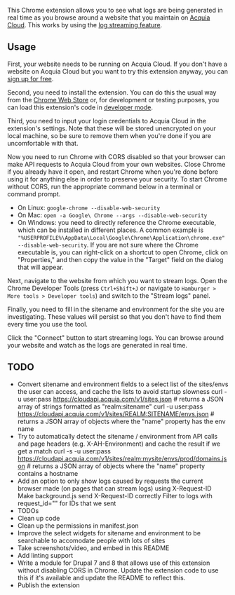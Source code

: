 This Chrome extension allows you to see what logs are being generated in real
time as you browse around a website that you maintain on
[Acquia Cloud](https://www.acquia.com/products-services/acquia-cloud). This
works by using the
[log streaming feature](https://docs.acquia.com/cloud/configure/logging/stream).

## Usage

First, your website needs to be running on Acquia Cloud. If you don't have a
website on Acquia Cloud but you want to try this extension anyway, you can
[sign up for free](https://insight.acquia.com/free).

Second, you need to install the extension. You can do this the usual way from the
[Chrome Web Store](https://chrome.google.com/webstore/category/extensions) or,
for development or testing purposes, you can load this extension's code in
[developer mode](https://developer.chrome.com/extensions/getstarted#unpacked).

Third, you need to input your login credentials to Acquia Cloud in the
extension's settings. Note that these will be stored unencrypted on your local
machine, so be sure to remove them when you're done if you are uncomfortable
with that.

Now you need to run Chrome with CORS disabled so that your browser can make API
requests to Acquia Cloud from your own websites. Close Chrome if you already
have it open, and restart Chrome when you're done before using it for anything
else in order to preserve your security. To start Chrome without CORS, run the
appropriate command below in a terminal or command prompt.

- On Linux: `google-chrome --disable-web-security`
- On Mac: `open -a Google\ Chrome --args --disable-web-security`
- On Windows: you need to directly reference the Chrome executable, which can
  be installed in different places. A common example is
  `"%USERPROFILE%\AppData\Local\Google\Chrome\Application\chrome.exe" --disable-web-security`.
  If you are not sure where the Chrome executable is, you can right-click on a
  shortcut to open Chrome, click on "Properties," and then copy the value in
  the "Target" field on the dialog that will appear.

Next, navigate to the website from which you want to stream logs. Open the
Chrome Developer Tools (press `Ctrl+Shift+J` or navigate to
`Hamburger > More tools > Developer tools`) and switch to the "Stream logs"
panel.

Finally, you need to fill in the sitename and environment for the site you are
investigating. These values will persist so that you don't have to find them
every time you use the tool.

Click the "Connect" button to start streaming logs. You can browse around your
website and watch as the logs are generated in real time.

## TODO

- Convert sitename and environment fields to a select list of the sites/envs the user can access, and cache the lists to avoid startup slowness
    curl -u user:pass https://cloudapi.acquia.com/v1/sites.json # returns a JSON array of strings formatted as "realm:sitename"
    curl -u user:pass https://cloudapi.acquia.com/v1/sites/REALM:SITENAME/envs.json # returns a JSON array of objects where the "name" property has the env name
- Try to automatically detect the sitename / environment from API calls and page headers (e.g. X-AH-Environment) and cache the result if we get a match
    curl -s -u user:pass https://cloudapi.acquia.com/v1/sites/realm:mysite/envs/prod/domains.json # returns a JSON array of objects where the "name" property contains a hostname
- Add an option to only show logs caused by requests the current browser made (on pages that can stream logs) using X-Request-ID
    Make background.js send X-Request-ID correctly
    Filter to logs with request_id="<id>" for IDs that we sent
- TODOs
- Clean up code
- Clean up the permissions in manifest.json
- Improve the select widgets for sitename and environment to be searchable to accomodate people with lots of sites
- Take screenshots/video, and embed in this README
- Add linting support
- Write a module for Drupal 7 and 8 that allows use of this extension without disabling CORS in Chrome. Update the extension code to use this if it's available and update the README to reflect this.
- Publish the extension
